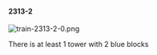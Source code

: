#### 2313-2
![train-2313-2-0.png](https://github.com/lil-lab/nlvr/raw/master/nlvr/train/images/14/train-2313-2-0.png "train-2313-2-0.png")

There is at least 1 tower with 2 blue blocks